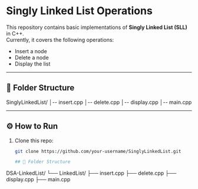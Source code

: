 # Singly Linked List Operations  

This repository contains basic implementations of **Singly Linked List (SLL)** in C++.  
Currently, it covers the following operations:  

- Insert a node  
- Delete a node  
- Display the list  

---

## 📂 Folder Structure
SinglyLinkedList/
│-- insert.cpp
│-- delete.cpp
│-- display.cpp
│-- main.cpp

---

## ⚙️ How to Run
1. Clone this repo:
   ```bash
   git clone https://github.com/your-username/SinglyLinkedList.git

   ## 📂 Folder Structure
DSA-LinkedList/
└── LinkedList/
    ├── insert.cpp
    ├── delete.cpp
    ├── display.cpp
    ├── main.cpp


